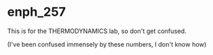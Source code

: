 enph_257
========

This is for the THERMODYNAMICS lab, so don't get confused.

(I've been confused immensely by these numbers, I don't know how)
